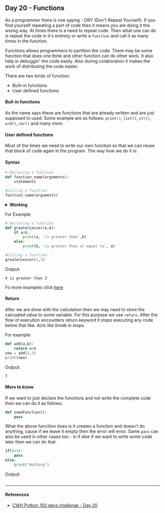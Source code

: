 ## Day 20 - Functions

As a programmer there is one saying - DRY (Don't Repeat Yourself). If you find yourself repeating a part of code then it means you are doing it the wrong way. At times there is a need to repeat code. Then what one can do is repeat the code in it's entirety or write a `function` and call it as many times in the function. 

Functions allows programmers to partition the code. There may be some function that does one think and other function can do other work. It also help in debuggin' the code easily. Also during colaboration it makes the work of distributing the code easier.

There are two kinds of function:
- Built-in functions
- User defined functions

#### Buil-in functions

As the name says these are functions that are already written and are just supposed to used. Some example are as follows: `print()`, `list()`, `str()`, `ord()`, `chr()` and many more.

#### User defined functions

Most of the times we need to write our own function so that we can reuse that block of code again in the program. The way how we do it is: 

#### Syntax

```python
# Declaring a function
def function_name(arguments):
    statements

#Calling a function
function_name(arguments)
```

<details>
  <summary><strong>Working</strong></summary>
  
In the above code `def` is a keywork that is used to tell the interpretor that a function is going to be declated. Following that is the name of the function then in the parenthesis we write the arguments(these are those values that we want to operate with in the function, like the numbers are to be added in add function) then we write the statements after colon and proper indentation.

After making a function one must use it, in programming terms it is called calling a function. To call a function one should write the function name and its argument values in brackets.
</details>

For Example:

```python
# Declaring a function
def greaterLesser(a,b):
    if a>b:
        print(a, 'is greater than',b)
    else:
        print(b, 'is greater than or equal to', a)

#Calling a function
greaterLesser(4,3)
```

Output: 
```shell
4 is greater than 3
```

Fo more examples click [here](/Day%2020/main.ipynb)


#### Return

After we are done with the calculation then we may need to store the calcuated value to some variable. For this purpose we use `return`. After the flow of execution encounters return keyword it stops executing any code below that like. *Acts like break in loops*.

For example:

```python
def add(a,b):
    return a+b
new = add(4,3)
print(new)
```

Output:
```shell
7
```


#### More to know

If we want to just declare the functions and not write the complete code then we can do it as follows.

```python
def someFunction():
    pass
```

What the above funcition does is it creates a function and doesn't do anything, cause if we leave it empty then the error will error. Same `pass` can also be used in other cases too - in if else if we want to write some code later then we can do that. 

```python
if(6>3):
    pass
else:
    print('Nothing')
```

Output: 

```shell

```

---

#### References

- [CWH Python 100 days challenge - Day 20](https://youtu.be/dyvxxJSGUsE)